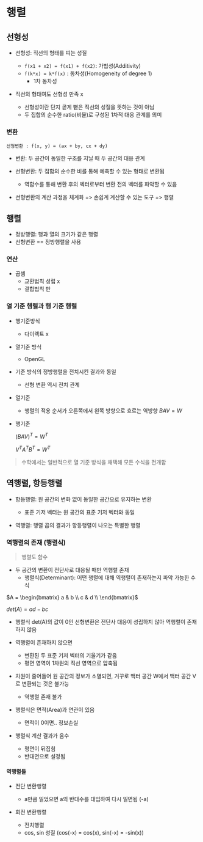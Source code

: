 # 행렬

## 선형성

-   선형성: 직선의 형태를 띠는 성질

    -   `f(x1 + x2) = f(x1) + f(x2)`: 가법성(Additivity)
    -   `f(k*x) = k*f(x)` : 동차성(Homogeneity of degree 1)
        -   1차 동차성

-   직선의 형태여도 선형성 만족 x
    -   선형성이란 단지 곧게 뻗은 직선의 성질을 뜻하는 것이 아님
    -   두 집합의 순수한 ratio(비율)로 구성된 1차적 대응 관계를 의미

### 변환

`선형변환 : f(x, y) = (ax + by, cx + dy)`

-   변환: 두 공간이 동일한 구조를 지닐 때 두 공간의 대응 관계

-   선형변환: 두 집합의 순수한 비를 통해 예측할 수 있는 형태로 변환됨

    -   역함수를 통해 변환 후의 벡터로부터 변환 전의 벡터를 파악할 수 있음

-   선형변환의 계산 과정을 체계화 => 손쉽계 계산할 수 있는 도구 => 행렬

## 행렬

-   정방행렬: 행과 열의 크기가 같은 행렬
-   선형변환 == 정방행렬을 사용

### 연산

-   곱셈
    -   교환법칙 성립 x
    -   결합법칙 만

### 열 기준 행렬과 행 기준 행렬

-   행기준방식

    -   다이렉트 x

-   열기준 방식

    -   OpenGL

-   기준 방식의 정방행렬을 전치시킨 결과와 동일

    -   선형 변환 역시 전치 관계

-   열기준

    -   행렬의 적용 순서가 오른쪽에서 왼쪽 방향으로 흐르는 역방향
        $BAV = W$

-   행기준

    $(BAV)^T = W^T$

    $V^T A^T B^T = W^T$

> 수학에서는 일반적으로 열 기준 방식을 채택해 모든 수식을 전개함

## 역행렬, 항등행렬

-   항등행렬: 원 공간의 변화 없이 동일한 공간으로 유지하는 변환

    -   표준 기저 벡터는 원 공간의 표준 기저 벡터와 동일

-   역행렬: 행렬 곱의 결과가 항등행렬이 나오는 특별한 행렬

### 역행렬의 존재 (행렬식)

> 행렬도 함수

-   두 공간의 변환이 전단사로 대응될 때만 역행렬 존재
    -   행렬식(Determinant): 어떤 행렬에 대해 역행렬이 존재하는지 파악 가능한 수식

$A = 	\begin{bmatrix} 
	a & b  \\
	c & d \\
	\end{bmatrix}$

$det(A) = ad - bc$

-   행렬식 det(A)의 값이 0인 선형변환은 전단사 대응이 성립하지 않아 역행렬이 존재하지 않음

-   역행렬이 존재하지 않으면

    -   변환된 두 표준 기저 벡터의 기울기가 같음
    -   평면 영역이 1차원의 직선 영역으로 압축됨

-   차원이 줄어들어 원 공간의 정보가 소멸되면, 거꾸로 백터 공간 W에서 백터 공간 V로 변환되는 것은 불가능

    -   역행렬 존재 불가

-   행렬식은 면적(Area)과 연관이 있음

    -   면적이 0이면.. 정보손실

-   행렬식 계산 결과가 음수
    -   평면이 뒤집힘
    -   반대면으로 설정됨

#### 역행렬들 

- 전단 변환행렬 
    - a만큼 밀었으면 a의 반대수를 대입하여 다시 밀면됨 (-a) 

- 회전 변환행렬
    - 전치행렬 
    - cos, sin 성질 (cos(-x) = cos(x), sin(-x) = -sin(x))

    